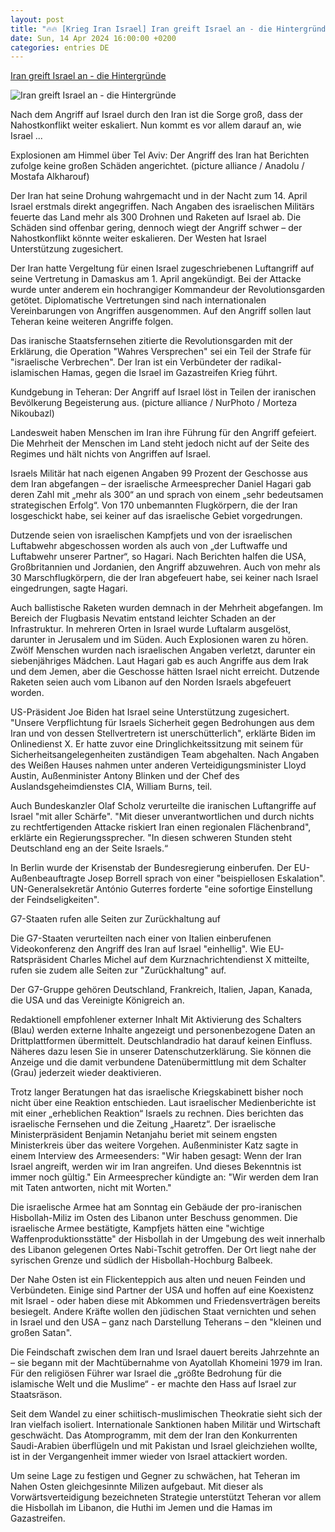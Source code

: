 ```yaml
---
layout: post
title: "🔥🔥 [Krieg Iran Israel] Iran greift Israel an - die Hintergründe"
date: Sun, 14 Apr 2024 16:00:00 +0200
categories: entries DE
---
```

[Iran greift Israel an - die Hintergründe](https://www.deutschlandfunk.de/israel-iran-angriff-naher-osten-krieg-100.html)

![Iran greift Israel an - die Hintergründe](https://bilder.deutschlandfunk.de/ce/c3/db/46/cec3db46-5351-4cd3-b167-c5349c6811a7/israel-iran-angriff-tel-aviv-100-1920x1080.jpg)

Nach dem Angriff auf Israel durch den Iran ist die Sorge groß, dass der Nahostkonflikt weiter eskaliert. Nun kommt es vor allem darauf an, wie Israel ...

Explosionen am Himmel über Tel Aviv: Der Angriff des Iran hat Berichten zufolge keine großen Schäden angerichtet. (picture alliance / Anadolu / Mostafa Alkharouf)

Der Iran hat seine Drohung wahrgemacht und in der Nacht zum 14. April Israel erstmals direkt angegriffen. Nach Angaben des israelischen Militärs feuerte das Land mehr als 300 Drohnen und Raketen auf Israel ab. Die Schäden sind offenbar gering, dennoch wiegt der Angriff schwer – der Nahostkonflikt könnte weiter eskalieren. Der Westen hat Israel Unterstützung zugesichert.

Der Iran hatte Vergeltung für einen Israel zugeschriebenen Luftangriff auf seine Vertretung in Damaskus am 1. April angekündigt. Bei der Attacke wurde unter anderem ein hochrangiger Kommandeur der Revolutionsgarden getötet. Diplomatische Vertretungen sind nach internationalen Vereinbarungen von Angriffen ausgenommen. Auf den Angriff sollen laut Teheran keine weiteren Angriffe folgen.

Das iranische Staatsfernsehen zitierte die Revolutionsgarden mit der Erklärung, die Operation "Wahres Versprechen" sei ein Teil der Strafe für "israelische Verbrechen". Der Iran ist ein Verbündeter der radikal-islamischen Hamas, gegen die Israel im Gazastreifen Krieg führt.

Kundgebung in Teheran: Der Angriff auf Israel löst in Teilen der iranischen Bevölkerung Begeisterung aus. (picture alliance / NurPhoto / Morteza Nikoubazl)

Landesweit haben Menschen im Iran ihre Führung für den Angriff gefeiert. Die Mehrheit der Menschen im Land steht jedoch nicht auf der Seite des Regimes und hält nichts von Angriffen auf Israel.

Israels Militär hat nach eigenen Angaben 99 Prozent der Geschosse aus dem Iran abgefangen – der israelische Armeesprecher Daniel Hagari gab deren Zahl mit „mehr als 300“ an und sprach von einem „sehr bedeutsamen strategischen Erfolg“. Von 170 unbemannten Flugkörpern, die der Iran losgeschickt habe, sei keiner auf das israelische Gebiet vorgedrungen.

Dutzende seien von israelischen Kampfjets und von der israelischen Luftabwehr abgeschossen worden als auch von „der Luftwaffe und Luftabwehr unserer Partner“, so Hagari. Nach Berichten halfen die USA, Großbritannien und Jordanien, den Angriff abzuwehren. Auch von mehr als 30 Marschflugkörpern, die der Iran abgefeuert habe, sei keiner nach Israel eingedrungen, sagte Hagari.

Auch ballistische Raketen wurden demnach in der Mehrheit abgefangen. Im Bereich der Flugbasis Nevatim entstand leichter Schaden an der Infrastruktur. In mehreren Orten in Israel wurde Luftalarm ausgelöst, darunter in Jerusalem und im Süden. Auch Explosionen waren zu hören. Zwölf Menschen wurden nach israelischen Angaben verletzt, darunter ein siebenjähriges Mädchen. Laut Hagari gab es auch Angriffe aus dem Irak und dem Jemen, aber die Geschosse hätten Israel nicht erreicht. Dutzende Raketen seien auch vom Libanon auf den Norden Israels abgefeuert worden.

US-Präsident Joe Biden hat Israel seine Unterstützung zugesichert. "Unsere Verpflichtung für Israels Sicherheit gegen Bedrohungen aus dem Iran und von dessen Stellvertretern ist unerschütterlich", erklärte Biden im Onlinedienst X. Er hatte zuvor eine Dringlichkeitssitzung mit seinem für Sicherheitsangelegenheiten zuständigen Team abgehalten. Nach Angaben des Weißen Hauses nahmen unter anderen Verteidigungsminister Lloyd Austin, Außenminister Antony Blinken und der Chef des Auslandsgeheimdienstes CIA, William Burns, teil.

Auch Bundeskanzler Olaf Scholz verurteilte die iranischen Luftangriffe auf Israel "mit aller Schärfe". "Mit dieser unverantwortlichen und durch nichts zu rechtfertigenden Attacke riskiert Iran einen regionalen Flächenbrand", erklärte ein Regierungssprecher. "In diesen schweren Stunden steht Deutschland eng an der Seite Israels.“

In Berlin wurde der Krisenstab der Bundesregierung einberufen. Der EU-Außenbeauftragte Josep Borrell sprach von einer "beispiellosen Eskalation". UN-Generalsekretär António Guterres forderte "eine sofortige Einstellung der Feindseligkeiten".

G7-Staaten rufen alle Seiten zur Zurückhaltung auf

Die G7-Staaten verurteilten nach einer von Italien einberufenen Videokonferenz den Angriff des Iran auf Israel "einhellig". Wie EU-Ratspräsident Charles Michel auf dem Kurznachrichtendienst X mitteilte, rufen sie zudem alle Seiten zur "Zurückhaltung" auf.

Der G7-Gruppe gehören Deutschland, Frankreich, Italien, Japan, Kanada, die USA und das Vereinigte Königreich an.

Redaktionell empfohlener externer Inhalt Mit Aktivierung des Schalters (Blau) werden externe Inhalte angezeigt und personenbezogene Daten an Drittplattformen übermittelt. Deutschlandradio hat darauf keinen Einfluss. Näheres dazu lesen Sie in unserer Datenschutzerklärung. Sie können die Anzeige und die damit verbundene Datenübermittlung mit dem Schalter (Grau) jederzeit wieder deaktivieren.

Trotz langer Beratungen hat das israelische Kriegskabinett bisher noch nicht über eine Reaktion entschieden. Laut israelischer Medienberichte ist mit einer „erheblichen Reaktion“ Israels zu rechnen. Dies berichten das israelische Fernsehen und die Zeitung „Haaretz“. Der israelische Ministerpräsident Benjamin Netanjahu beriet mit seinem engsten Ministerkreis über das weitere Vorgehen. Außenminister Katz sagte in einem Interview des Armeesenders: "Wir haben gesagt: Wenn der Iran Israel angreift, werden wir im Iran angreifen. Und dieses Bekenntnis ist immer noch gültig." Ein Armeesprecher kündigte an: "Wir werden dem Iran mit Taten antworten, nicht mit Worten."

Die israelische Armee hat am Sonntag ein Gebäude der pro-iranischen Hisbollah-Miliz im Osten des Libanon unter Beschuss genommen. Die israelische Armee bestätigte, Kampfjets hätten eine "wichtige Waffenproduktionsstätte" der Hisbollah in der Umgebung des weit innerhalb des Libanon gelegenen Ortes Nabi-Tschit getroffen. Der Ort liegt nahe der syrischen Grenze und südlich der Hisbollah-Hochburg Balbeek.

Der Nahe Osten ist ein Flickenteppich aus alten und neuen Feinden und Verbündeten. Einige sind Partner der USA und hoffen auf eine Koexistenz mit Israel - oder haben diese mit Abkommen und Friedensverträgen bereits besiegelt. Andere Kräfte wollen den jüdischen Staat vernichten und sehen in Israel und den USA – ganz nach Darstellung Teherans – den "kleinen und großen Satan".

Die Feindschaft zwischen dem Iran und Israel dauert bereits Jahrzehnte an – sie begann mit der Machtübernahme von Ayatollah Khomeini 1979 im Iran. Für den religiösen Führer war Israel die „größte Bedrohung für die islamische Welt und die Muslime“ - er machte den Hass auf Israel zur Staatsräson.

Seit dem Wandel zu einer schiitisch-muslimischen Theokratie sieht sich der Iran vielfach isoliert. Internationale Sanktionen haben Militär und Wirtschaft geschwächt. Das Atomprogramm, mit dem der Iran den Konkurrenten Saudi-Arabien überflügeln und mit Pakistan und Israel gleichziehen wollte, ist in der Vergangenheit immer wieder von Israel attackiert worden.

Um seine Lage zu festigen und Gegner zu schwächen, hat Teheran im Nahen Osten gleichgesinnte Milizen aufgebaut. Mit dieser als Vorwärtsverteidigung bezeichneten Strategie unterstützt Teheran vor allem die Hisbollah im Libanon, die Huthi im Jemen und die Hamas im Gazastreifen.

